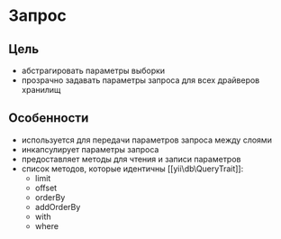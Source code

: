Запрос
===

## Цель

* абстрагировать параметры выборки
* прозрачно задавать параметры запроса для всех драйверов хранилищ

## Особенности

* используется для передачи параметров запроса между слоями
* инкапсулирует параметры запроса
* предоставляет методы для чтения и записи параметров
* список методов, которые идентичны [[yii\db\QueryTrait]]:
	* limit
	* offset
	* orderBy
	* addOrderBy
	* with
	* where

